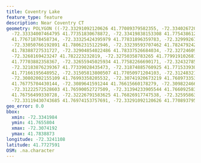 ```yaml
---
title: Coventry Lake
feature_type: feature
description: Near Coventry CT
geometry: POLYGON ((-72.33291092120626 41.77089379582355, -72.33402672015589 41.77249412016347,
  -72.33334007464795 41.77351830678872, -72.33419838153308 41.77543861263221, -72.33351173602514
  41.77671878458734, -72.33325424395979 41.77831896359783, -72.32999267779817 41.7787030006192,
  -72.33050766192891 41.78062315122946, -72.33239593707462 41.78247924216781, -72.33196678363295
  41.78388727531727, -72.32904854022486 41.78337526684034, -72.32724609576728 41.78356727049822,
  -72.3268169423247 41.782223232819, -72.32750358783265 41.77991910268121, -72.32750358783265
  41.77703882358367, -72.32655945025934 41.77582266690171, -72.32432785235919 41.77479851707274,
  -72.32183876239367 41.77339028435473, -72.31874885760925 41.77153393035044, -72.31677475177447
  41.77166195648952, -72.31505813800507 41.77050971204103, -72.3124832173514 41.76910138516288,
  -72.30802002155109 41.76993358205532, -72.30741920673219 41.76897335391405, -72.3089641591244
  41.76775704430144, -72.3089641591244 41.76615660178279, -72.30982246600865 41.7655804327027,
  -72.31222572528603 41.76590052727509, -72.31394233905544 41.76609258325185, -72.31797638141316
  41.76756499330728, -72.32226791583625 41.76826917747538, -72.32595863544044 41.76858925863242,
  -72.33119430743685 41.76974153757691, -72.33291092120626 41.77089379582355))
geo_error: 0.0
bbox:
  xmin: -72.3341984
  ymin: 41.7655804
  xmax: -72.3074192
  ymax: 41.7838873
longitude: -72.3241108
latitude: 41.7727591
OSM: .na.character
---
```

